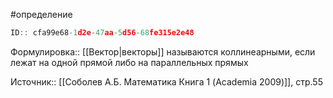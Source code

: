 #определение

```javascript
ID:: cfa99e68-1d2e-47aa-5d56-68fe315e2e48
```

Формулировка:: [[Вектор|векторы]] называются коллинеарными, если лежат на одной прямой либо на параллельных прямых

Источник:: [[Соболев А.Б. Математика Книга 1 (Academia 2009)]], стр.55